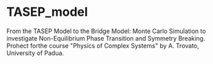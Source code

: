 # TASEP_model
From the TASEP Model to the Bridge Model: Monte Carlo Simulation to investigate Non-Equilibrium Phase Transition and Symmetry Breaking.
Prohect forthe course "Physics of Complex Systems" by A. Trovato, University of Padua.
